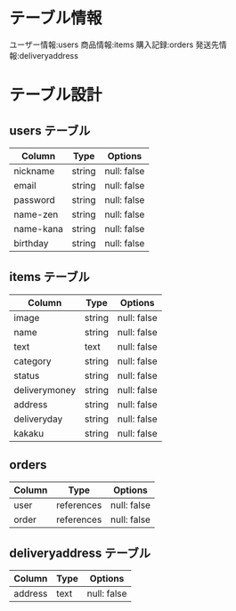 # テーブル情報

ユーザー情報:users
商品情報:items
購入記録:orders
発送先情報:deliveryaddress

# テーブル設計

## users テーブル
| Column   | Type   | Options     |
| -------- | ------ | ----------- |
| nickname | string | null: false |
| email    | string | null: false |
| password | string | null: false |
| name-zen | string | null: false |
| name-kana | string | null: false |
| birthday | string | null: false |

## items テーブル
| Column | Type   | Options     |
| ------ | ------ | ----------- |
| image  | string | null: false |
| name   | string | null: false |
| text   | text | null: false |
| category | string | null: false |
| status | string | null: false |
| deliverymoney | string | null: false |
| address | string | null: false |
| deliveryday | string | null: false |
| kakaku | string | null: false |


## orders
| Column | Type   | Options     |
| ------ | ------ | ----------- |
| user   | references | null: false |
| order | references | null: false |

## deliveryaddress テーブル
| Column | Type       | Options                        |
| ------ | ---------- | ------------------------------ |
| address   | text | null: false |